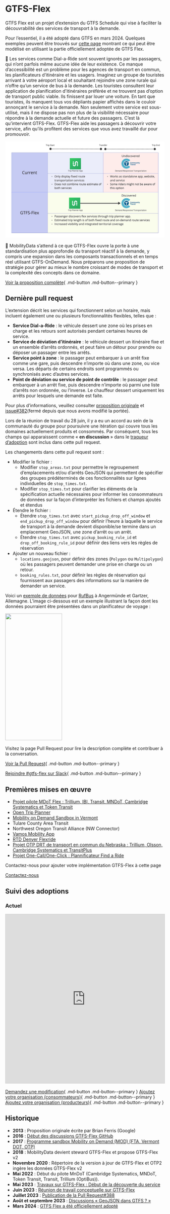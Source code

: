 # GTFS-Flex 
 
 GTFS Flex est un projet d’extension du GTFS Schedule qui vise à faciliter la découvrabilité des services de transport à la demande. 
 
 Pour l’essentiel, il a été adopté dans GTFS en mars 2024. Quelques exemples peuvent être trouvés sur [cette page](../../../documentation/schedule/examples/flex) montrant ce qui peut être modélisé en utilisant la partie officiellement adoptée de GTFS Flex. 
 
 🤔 Les services comme Dial-a-Ride sont souvent ignorés par les passagers, qui n’ont parfois même aucune idée de leur existence. Ce manque d’accessibilité est un problème pour les agences de transport en commun, les planificateurs d’itinéraire et les usagers. Imaginez un groupe de touristes arrivant à votre aéroport local et souhaitant rejoindre une zone rurale qui n’offre qu’un service de bus à la demande. Les touristes consultent leur application de planification d'itinéraires préférée et ne trouvent pas d’option de transport public viable. Ils finissent par louer une voiture. En tant que touristes, ils manquent tous vos dépliants papier affichés dans le couloir annonçant le service à la demande. Non seulement votre service est sous-utilisé, mais il ne dispose pas non plus de la visibilité nécessaire pour répondre à la demande actuelle et future des passagers. C’est là qu’intervient GTFS-Flex. GTFS-Flex aide les passagers à découvrir votre service, afin qu’ils profitent des services que vous avez travaillé dur pour promouvoir. 

<img src="../../../assets/flex-userjourney-resize.jpg" alt="Parcours utilisateur GTFS-Flex"> 
 
 🔮 MobilityData s’attend à ce que GTFS-Flex ouvre la porte à une standardisation plus approfondie du transport réactif à la demande, y compris une expansion dans les composants transactionnels et en temps réel utilisant GTFS-OnDemand. Nous préparons une proposition de stratégie pour gérer au mieux le nombre croissant de modes de transport et la complexité des concepts dans ce domaine. 
 
 [Voir la proposition complète](https://github.com/MobilityData/gtfs-flex){ .md-button .md-button--primary } 
 
## Dernière pull request 
L’extension décrit les services qui fonctionnent selon un horaire, mais incluent également une ou plusieurs fonctionnalités flexibles, telles que : 
 
 - **Service Dial-a-Ride** : le véhicule dessert une zone où les prises en charge et les retours sont autorisés pendant certaines heures de service. 
 - **Service de déviation d’itinéraire** : le véhicule dessert un itinéraire fixe et un ensemble d’arrêts ordonnés, et peut faire un détour pour prendre ou déposer un passager entre les arrêts. 
 - **Service point à zone** : le passager peut embarquer à un arrêt fixe comme une gare, puis descendre n’importe où dans une zone, ou vice versa. Les départs de certains endroits sont programmés ou synchronisés avec d’autres services. 
 - **Point de déviation ou service de point de contrôle** : le passager peut embarquer à un arrêt fixe, puis descendre n’importe où parmi une liste d’arrêts non ordonnée, ou l’inverse. Le chauffeur dessert uniquement les arrêts pour lesquels une demande est faite. 
 
 Pour plus d’informations, veuillez consulter [proposition originale](https://github.com/MobilityData/gtfs-flex/blob/master/spec/reference.md) et [issue#382](https://github.com/google/transit/issues/382)(fermé depuis que nous avons modifié la portée). 
 
 Lors de la réunion de travail du 28 juin, il y a eu un accord au sein de la communauté du groupe pour poursuivre une itération qui couvre tous les domaines actuellement produits et consommés. Par conséquent, tous les champs qui apparaissent comme « **en discussion** » dans le [traqueur d’adoption](#suivi-des-adoptions) sont inclus dans cette pull request. 
 
 Les changements dans cette pull request sont : 
 
- Modifier le fichier : 
    - Modifier `stop_areas.txt` pour permettre le regroupement d’emplacements et/ou d’arrêts GeoJSON qui permettent de spécifier des groupes prédéterminés de ces fonctionnalités sur lignes individuelles de `stop_times.txt`. 
    - Modifier `stop_times.txt` pour clarifier les éléments de la spécification actuelle nécessaires pour informer les consommateurs de données sur la façon d’interpréter les fichiers et champs ajoutés et étendus
- Étendre le fichier : 
    - Étendre `stop_times.txt` avec `start_pickup_drop_off_window` et `end_pickup_drop_off_window` pour définir l’heure à laquelle le service de transport à la demande devient disponible/se termine dans un emplacement GeoJSON, une zone d’arrêt ou un arrêt. 
    - Étendre `stop_times.txt` avec `pickup_booking_rule_id` et `drop_off_booking_rule_id` pour définir des liens vers les règles de réservation
- Ajouter un nouveau fichier : 
    - `locations.geojson`, pour définir des zones (`Polygon` ou `Multipolygon`) où les passagers peuvent demander une prise en charge ou un retour. 
    - `booking_rules.txt`, pour définir les règles de réservation qui fournissent aux passagers des informations sur la manière de demander un service. 
 
 Voici un [exemple de données](https://docs.google.com/spreadsheets/d/1w5EHuHfxvejqApJFHA1Z0K2KytD9zahwbf8zyRlP_Ls/edit#gid=1451132209) pour [RufBus](https://uvg-online.com/rufbus-angermuende/) à Angermünde et Gartzer, Allemagne. L’image ci-dessous est un exemple illustrant la façon dont les données pourraient être présentées dans un planificateur de voyage : 
 
 <img src="https://github.com/google/transit/assets/126435471/c986f79a-0164-4e38-a552-7e37405fe133" width="180" height="400"> 
 
 Visitez la page Pull Request pour lire la description complète et contribuer à la conversation. 
 
 [Voir la Pull Request](https://github.com/google/transit/pull/388){ .md-button .md-button--primary } 
 
 [Rejoindre #gtfs-flex sur Slack](https://share.mobilitydata.org/slack){ .md-button .md-button--primary } 
 
## Premières mises en œuvre
- [Projet pilote MDoT Flex : Trillium, IBI, Transit, MNDoT, Cambridge Systematics et Token Transit](https://blog.transitapp.com/case-study/mndot-gtfs-flex-bringing-rural-riders-into-the-fold/) 
 - [Open Trip Planner](https://www.opentripplanner.org/) 
 - [Mobility on Demand Sandbox in Vermont](https://www.connectingcommuters.org/) 
 - Tulare County Area Transit
 - Northwest Oregon Transit Alliance (NW Connector) 
 - [Vamos Mobility App](https://vamosmobileapp.com/) 
 - [RTD Denver Flexride](https://www.rtd-denver.com/services/flexride) 
 - [Projet OTP DRT de transport en commun du Nebraska : Trillium, Olsson, Cambridge Systematics et TransitPlus](https://trips.nebraskatransit.com/#/)
 - [Projet One-Call/One-Click : Plannificateur Find a Ride](https://www.findaride.org/tripplanner) 
 
 Contactez-nous pour ajouter votre implémentation GTFS-Flex à cette page 
 
 <a class="md-button md-button--primary" href=mailto:specification@mobilitydata.org >Contactez-nous</a> 
 
## Suivi des adoptions
### Actuel 

<iframe class="airtable-embed" src="https://airtable.com/embed/appopXWyO2ne6THIw/shrUPyCZWOWrvO2mX?backgroundColor=purple" frameborder="0" onmousewheel="" width="100%" height="533" style="background: transparent; border: 1px solid #ccc;"></iframe>
 
 [Demandez une modification](https://airtable.com/shrcac1fXUrMxfoDV){ .md-button .md-button--primary } 
 [Ajoutez votre organisation (consommateurs)](https://airtable.com/shrgnVR5Su9tkHvUv){ .md-button .md-button--primary } 
 [Ajoutez votre organisation (producteurs)](https://airtable.com/shrsU4idBtcLuRuwZ){ .md-button .md-button--primary } 
 
## Historique
- **2013** : Proposition originale écrite par Brian Ferris (Google) 
 - **2016** : <a href="https://github.com/MobilityData/gtfs-flex/tree/master" target="_blank">Début des discussions GTFS-Flex GitHub</a> 
 - **2017** : <a href="https://www.oregon.gov/odot/RPTD/RPTD%20Document%20Library/GTFS-Flex-N-CATT.pdf" target="_blank">Programme sandbox Mobility on Demand (MOD) (FTA, Vermont DOT, OTP)</a> 
 - **2018** : MobilityData devient steward GTFS-Flex et propose GTFS-Flex v2
 - **Novembre 2020** : Répertoire de la version à jour de GTFS-Flex et OTP2 ingère les données GTFS-Flex v2
 - **Mai 2022** : Début du pilote MnDoT (Cambridge Systematics, MNDoT, Token Transit, Transit, Trillium (OptiBus)). 
 - **Mai 2023** : <a href="https://github.com/google/transit/issues/382" target="_blank">Travaux sur GTFS-Flex : Début de la découverte du service</a> 
 - **Juin 2023** : <a href="https://mobilitydata.org/recap-mobilitydata-working-meeting-gtfs-flex-service-discovery/" target="_blank">Réunion de travail conceptuelle sur GTFS-Flex</a> 
 - **Juillet 2023** : <a href="https://github.com/google/transit/pull/388" target="_blank">Publication de la Pull Request#388</a> 
 - **Août et septembre 2023** : <a href="https://github.com/google/transit/pull/388" target="_blank">Discussions « GeoJSON dans GTFS ? »</a> 
 - **Mars 2024** : <a href="https://github.com/google/transit/pull/433" target="_blank">GTFS Flex a été officiellement adopté</a> 
